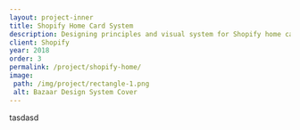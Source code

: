 ```yaml
---
layout: project-inner
title: Shopify Home Card System
description: Designing principles and visual system for Shopify home card
client: Shopify
year: 2018
order: 3
permalink: /project/shopify-home/
image:
 path: /img/project/rectangle-1.png
 alt: Bazaar Design System Cover
---
```


tasdasd